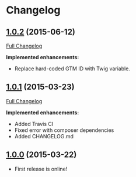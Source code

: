 # Changelog

## [1.0.2](https://github.com/xyNNN/GoogleTagManagerBundle/tree/1.0.2) (2015-06-12)

[Full Changelog](https://github.com/xyNNN/GoogleTagManagerBundle/compare/1.0.1...1.0.2)

**Implemented enhancements:**

- Replace hard-coded GTM ID with Twig variable.

## [1.0.1](https://github.com/xyNNN/GoogleTagManagerBundle/tree/1.0.1) (2015-03-23)

[Full Changelog](https://github.com/xyNNN/GoogleTagManagerBundle/compare/1.0.0...1.0.1)

**Implemented enhancements:**

- Added Travis CI
- Fixed error with composer dependencies
- Added CHANGELOG.md

## [1.0.0](https://github.com/xyNNN/GoogleTagManagerBundle/tree/1.0.0) (2015-03-22)

- First release is online!